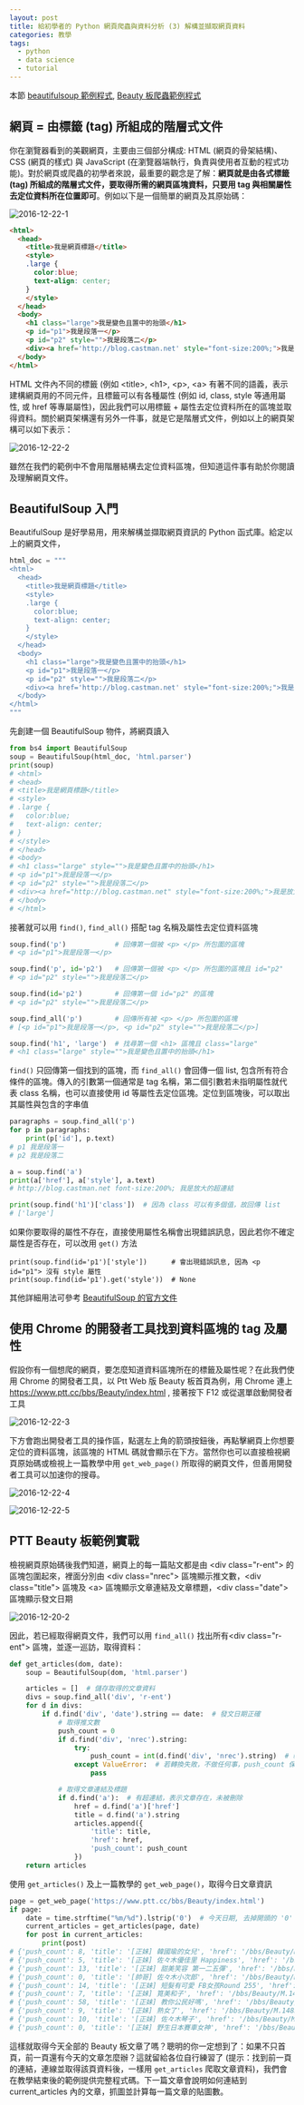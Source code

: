 ```yaml
---
layout: post
title: 給初學者的 Python 網頁爬蟲與資料分析 (3) 解構並擷取網頁資料
categories: 教學
tags:
  - python
  - data science
  - tutorial
---
```


本節 [beautifulsoup 範例程式](https://gist.github.com/jwlin/b8d7819cf538697ac91e715e9260f566), [Beauty 板爬蟲範例程式](https://gist.github.com/jwlin/05cc0bac694784807c714eaaa25b1212)

## 網頁 = 由標籤 (tag) 所組成的階層式文件

你在瀏覽器看到的美觀網頁，主要由三個部分構成: HTML (網頁的骨架結構)、CSS (網頁的樣式) 與 JavaScript (在瀏覽器端執行，負責與使用者互動的程式功能)。對於網頁或爬蟲的初學者來說，最重要的觀念是了解：**網頁就是由各式標籤 (tag) 所組成的階層式文件，要取得所需的網頁區塊資料，只要用 tag 與相關屬性去定位資料所在位置即可**。例如以下是一個簡單的網頁及其原始碼：

![2016-12-22-1](https://raw.githubusercontent.com/jwlin/jwlin.github.io/master/images/161222-python-ds-tutorial-3-1.png)

``` html
<html>
  <head>
    <title>我是網頁標題</title>
    <style>
    .large {
      color:blue;
      text-align: center;
    }
    </style>
  </head>
  <body>
    <h1 class="large">我是變色且置中的抬頭</h1>
    <p id="p1">我是段落一</p>
    <p id="p2" style="">我是段落二</p>
    <div><a href='http://blog.castman.net' style="font-size:200%;">我是放大的超連結</a></div>
  </body>
</html>
```

HTML 文件內不同的標籤 (例如 \<title\>, \<h1\>, \<p\>, \<a\> 有著不同的語義，表示建構網頁用的不同元件，且標籤可以有各種屬性 (例如 id, class, style 等通用屬性, 或 href 等專屬屬性)，因此我們可以用標籤 + 屬性去定位資料所在的區塊並取得資料。關於網頁架構還有另外一件事，就是它是階層式文件，例如以上的網頁架構可以如下表示：

![2016-12-22-2](https://raw.githubusercontent.com/jwlin/jwlin.github.io/master/images/161222-python-ds-tutorial-3-2.png)

雖然在我們的範例中不會用階層結構去定位資料區塊，但知道這件事有助於你閱讀及理解網頁文件。

## BeautifulSoup 入門

BeautifulSoup 是好學易用，用來解構並擷取網頁資訊的 Python 函式庫。給定以上的網頁文件，

``` python
html_doc = """
<html>
  <head>
    <title>我是網頁標題</title>
    <style>
    .large {
      color:blue;
      text-align: center;
    }
    </style>
  </head>
  <body>
    <h1 class="large">我是變色且置中的抬頭</h1>
    <p id="p1">我是段落一</p>
    <p id="p2" style="">我是段落二</p>
    <div><a href='http://blog.castman.net' style="font-size:200%;">我是放大的超連結</a></div>
  </body>
</html>
"""
```

先創建一個 BeautifulSoup 物件，將網頁讀入

``` python
from bs4 import BeautifulSoup
soup = BeautifulSoup(html_doc, 'html.parser')
print(soup)
# <html>
# <head>
# <title>我是網頁標題</title>
# <style>
# .large {
#   color:blue;
#   text-align: center;
# }
# </style>
# </head>
# <body>
# <h1 class="large" style="">我是變色且置中的抬頭</h1>
# <p id="p1">我是段落一</p>
# <p id="p2" style="">我是段落二</p>
# <div><a href="http://blog.castman.net" style="font-size:200%;">我是放大的超連結</a></div>
# </body>
# </html>
```

接著就可以用 `find()`, `find_all()` 搭配 tag 名稱及屬性去定位資料區塊

``` python
soup.find('p')            # 回傳第一個被 <p> </p> 所包圍的區塊
# <p id="p1">我是段落一</p>

soup.find('p', id='p2')   # 回傳第一個被 <p> </p> 所包圍的區塊且 id="p2"
# <p id="p2" style="">我是段落二</p>

soup.find(id='p2')        # 回傳第一個 id="p2" 的區塊
# <p id="p2" style="">我是段落二</p>

soup.find_all('p')        # 回傳所有被 <p> </p> 所包圍的區塊
# [<p id="p1">我是段落一</p>, <p id="p2" style="">我是段落二</p>]

soup.find('h1', 'large')  # 找尋第一個 <h1> 區塊且 class="large"
# <h1 class="large" style="">我是變色且置中的抬頭</h1>
```

`find()` 只回傳第一個找到的區塊，而 `find_all()` 會回傳一個 list, 包含所有符合條件的區塊。傳入的引數第一個通常是 tag 名稱，第二個引數若未指明屬性就代表 class 名稱，也可以直接使用 id 等屬性去定位區塊。定位到區塊後，可以取出其屬性與包含的字串值

``` python
paragraphs = soup.find_all('p')
for p in paragraphs:
    print(p['id'], p.text)
# p1 我是段落一
# p2 我是段落二

a = soup.find('a')
print(a['href'], a['style'], a.text)
# http://blog.castman.net font-size:200%; 我是放大的超連結

print(soup.find('h1')['class'])  # 因為 class 可以有多個值，故回傳 list
# ['large']
```

如果你要取得的屬性不存在，直接使用屬性名稱會出現錯誤訊息，因此若你不確定屬性是否存在，可以改用 `get()` 方法

```
print(soup.find(id='p1')['style'])      # 會出現錯誤訊息, 因為 <p id="p1"> 沒有 style 屬性
print(soup.find(id='p1').get('style'))  # None
```

其他詳細用法可參考 [BeautifulSoup 的官方文件](https://www.crummy.com/software/BeautifulSoup/bs4/doc/)

## 使用 Chrome 的開發者工具找到資料區塊的 tag 及屬性

假設你有一個想爬的網頁，要怎麼知道資料區塊所在的標籤及屬性呢？在此我們使用 Chrome 的開發者工具，以 Ptt Web 版 Beauty 板首頁為例，用 Chrome 連上 https://www.ptt.cc/bbs/Beauty/index.html , 接著按下 F12 或從選單啟動開發者工具

![2016-12-22-3](https://raw.githubusercontent.com/jwlin/jwlin.github.io/master/images/161222-python-ds-tutorial-3-3.png)

下方會跑出開發者工具的操作區，點選左上角的箭頭按鈕後，再點擊網頁上你想要定位的資料區塊，該區塊的 HTML 碼就會顯示在下方。當然你也可以直接檢視網頁原始碼或檢視上一篇教學中用 `get_web_page()` 所取得的網頁文件，但善用開發者工具可以加速你的搜尋。

![2016-12-22-4](https://raw.githubusercontent.com/jwlin/jwlin.github.io/master/images/161222-python-ds-tutorial-3-4.png)

![2016-12-22-5](https://raw.githubusercontent.com/jwlin/jwlin.github.io/master/images/161222-python-ds-tutorial-3-5.png)

## PTT Beauty 板範例實戰

檢視網頁原始碼後我們知道，網頁上的每一篇貼文都是由 \<div class="r-ent"\> 的區塊包圍起來，裡面分別由 \<div class="nrec"\> 區塊顯示推文數，\<div class="title"\> 區塊及 \<a\> 區塊顯示文章連結及文章標題，\<div class="date"\> 區塊顯示發文日期

![2016-12-20-2](https://raw.githubusercontent.com/jwlin/jwlin.github.io/master/images/161220-python-ds-tutorial-2-2.png)

因此，若已經取得網頁文件，我們可以用 `find_all()` 找出所有\<div class="r-ent"\> 區塊，並逐一巡訪，取得資料：

``` python
def get_articles(dom, date):
    soup = BeautifulSoup(dom, 'html.parser')

    articles = []  # 儲存取得的文章資料
    divs = soup.find_all('div', 'r-ent')
    for d in divs:
        if d.find('div', 'date').string == date:  # 發文日期正確
            # 取得推文數
            push_count = 0
            if d.find('div', 'nrec').string:
                try:
                    push_count = int(d.find('div', 'nrec').string)  # 轉換字串為數字
                except ValueError:  # 若轉換失敗，不做任何事，push_count 保持為 0
                    pass

            # 取得文章連結及標題			
            if d.find('a'):  # 有超連結，表示文章存在，未被刪除
                href = d.find('a')['href']
                title = d.find('a').string
                articles.append({
                    'title': title,
                    'href': href,
                    'push_count': push_count
                })
    return articles
```

使用 `get_articles()` 及上一篇教學的 `get_web_page()`，取得今日文章資訊

``` python
page = get_web_page('https://www.ptt.cc/bbs/Beauty/index.html')
if page:
    date = time.strftime("%m/%d").lstrip('0')  # 今天日期, 去掉開頭的 '0' 以符合 PTT 網站格式
    current_articles = get_articles(page, date)
    for post in current_articles:
        print(post)
# {'push_count': 8, 'title': '[正妹] 韓國瑜的女兒', 'href': '/bbs/Beauty/M.1482411674.A.855.html'}
# {'push_count': 5, 'title': '[正妹] 佐々木優佳里 Happiness', 'href': '/bbs/Beauty/M.1482414319.A.C09.html'}
# {'push_count': 13, 'title': '[正妹] 甜美笑容 第一二五彈', 'href': '/bbs/Beauty/M.1482416491.A.656.html'}
# {'push_count': 0, 'title': '[帥哥] 佐々木小次郎', 'href': '/bbs/Beauty/M.1482417495.A.733.html'}
# {'push_count': 14, 'title': '[正妹] 短髮有可愛 FB女孩Round 255', 'href': '/bbs/Beauty/M.1482419748.A.D25.html'}
# {'push_count': 7, 'title': '[正妹] 筧美和子', 'href': '/bbs/Beauty/M.1482419973.A.32C.html'}
# {'push_count': 58, 'title': '[正妹] 教你公民好嗎', 'href': '/bbs/Beauty/M.1482420690.A.AE7.html'}
# {'push_count': 9, 'title': '[正妹] 熟女了', 'href': '/bbs/Beauty/M.1482420814.A.021.html'}
# {'push_count': 10, 'title': '[正妹] 佐々木琴子', 'href': '/bbs/Beauty/M.1482421163.A.C42.html'}
# {'push_count': 0, 'title': '[正妹] 野生日本賽車女神', 'href': '/bbs/Beauty/M.1482421895.A.F6B.html'}
```

這樣就取得今天全部的 Beauty 板文章了嗎？聰明的你一定想到了：如果不只首頁，前一頁還有今天的文章怎麼辦？這就留給各位自行練習了 (提示：找到前一頁的連結，連線並取得該頁資料後，一樣用 `get_articles` 爬取文章資料)，我們會在教學結束後的範例提供完整程式碼。下一篇文章會說明如何連結到 current_articles 內的文章，抓圖並計算每一篇文章的貼圖數。
